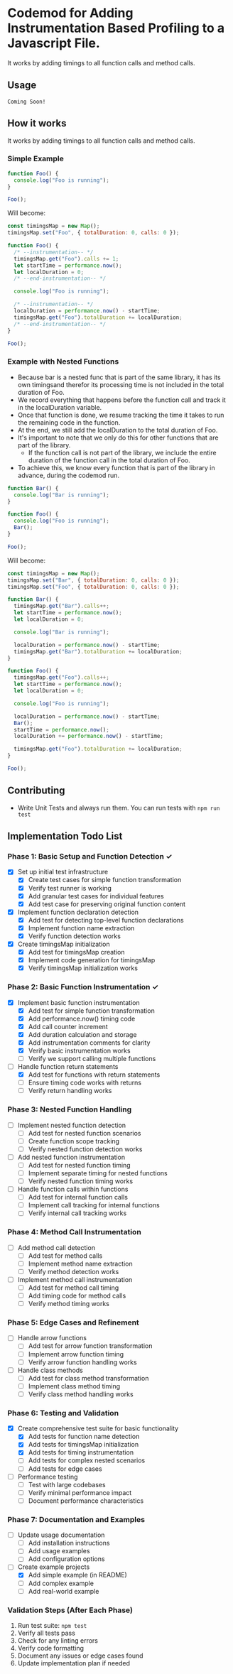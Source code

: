 # Codemod for Adding Instrumentation Based Profiling to a Javascript File.

It works by adding timings to all function calls and method calls.

## Usage

```
Coming Soon!
```

## How it works

It works by adding timings to all function calls and method calls.

### Simple Example

```javascript
function Foo() {
  console.log("Foo is running");
}

Foo();
```

Will become:

```javascript
const timingsMap = new Map();
timingsMap.set("Foo", { totalDuration: 0, calls: 0 });

function Foo() {
  /* --instrumentation-- */
  timingsMap.get("Foo").calls += 1;
  let startTime = performance.now();
  let localDuration = 0;
  /* --end-instrumentation-- */

  console.log("Foo is running");

  /* --instrumentation-- */
  localDuration = performance.now() - startTime;
  timingsMap.get("Foo").totalDuration += localDuration;
  /* --end-instrumentation-- */
}

Foo();
```

### Example with Nested Functions

- Because bar is a nested func that is part of the same library, it has its own timingsand therefor its processing time is not included in the total duration of Foo.
- We record everything that happens before the function call and track it in the localDuration variable.
- Once that function is done, we resume tracking the time it takes to run the remaining code in the function.
- At the end, we still add the localDuration to the total duration of Foo.
- It's important to note that we only do this for other functions that are part of the library.
  - If the function call is not part of the library, we include the entire duration of the function call in the total duration of Foo.
- To achieve this, we know every function that is part of the library in advance, during the codemod run.

```javascript
function Bar() {
  console.log("Bar is running");
}

function Foo() {
  console.log("Foo is running");
  Bar();
}

Foo();
```

Will become:

```javascript
const timingsMap = new Map();
timingsMap.set("Bar", { totalDuration: 0, calls: 0 });
timingsMap.set("Foo", { totalDuration: 0, calls: 0 });

function Bar() {
  timingsMap.get("Bar").calls++;
  let startTime = performance.now();
  let localDuration = 0;

  console.log("Bar is running");

  localDuration = performance.now() - startTime;
  timingsMap.get("Bar").totalDuration += localDuration;
}

function Foo() {
  timingsMap.get("Foo").calls++;
  let startTime = performance.now();
  let localDuration = 0;

  console.log("Foo is running");

  localDuration = performance.now() - startTime;
  Bar();
  startTime = performance.now();
  localDuration += performance.now() - startTime;

  timingsMap.get("Foo").totalDuration += localDuration;
}

Foo();
```

## Contributing

- Write Unit Tests and always run them. You can run tests with `npm run test`

## Implementation Todo List

### Phase 1: Basic Setup and Function Detection ✓

- [x] Set up initial test infrastructure
  - [x] Create test cases for simple function transformation
  - [x] Verify test runner is working
  - [x] Add granular test cases for individual features
  - [x] Add test case for preserving original function content
- [x] Implement function declaration detection
  - [x] Add test for detecting top-level function declarations
  - [x] Implement function name extraction
  - [x] Verify function detection works
- [x] Create timingsMap initialization
  - [x] Add test for timingsMap creation
  - [x] Implement code generation for timingsMap
  - [x] Verify timingsMap initialization works

### Phase 2: Basic Function Instrumentation ✓

- [x] Implement basic function instrumentation
  - [x] Add test for simple function transformation
  - [x] Add performance.now() timing code
  - [x] Add call counter increment
  - [x] Add duration calculation and storage
  - [x] Add instrumentation comments for clarity
  - [x] Verify basic instrumentation works
  - [ ] Verify we support calling multiple functions
- [ ] Handle function return statements
  - [x] Add test for functions with return statements
  - [ ] Ensure timing code works with returns
  - [ ] Verify return handling works

### Phase 3: Nested Function Handling

- [ ] Implement nested function detection
  - [ ] Add test for nested function scenarios
  - [ ] Create function scope tracking
  - [ ] Verify nested function detection works
- [ ] Add nested function instrumentation
  - [ ] Add test for nested function timing
  - [ ] Implement separate timing for nested functions
  - [ ] Verify nested function timing works
- [ ] Handle function calls within functions
  - [ ] Add test for internal function calls
  - [ ] Implement call tracking for internal functions
  - [ ] Verify internal call tracking works

### Phase 4: Method Call Instrumentation

- [ ] Add method call detection
  - [ ] Add test for method calls
  - [ ] Implement method name extraction
  - [ ] Verify method detection works
- [ ] Implement method call instrumentation
  - [ ] Add test for method call timing
  - [ ] Add timing code for method calls
  - [ ] Verify method timing works

### Phase 5: Edge Cases and Refinement

- [ ] Handle arrow functions
  - [ ] Add test for arrow function transformation
  - [ ] Implement arrow function timing
  - [ ] Verify arrow function handling works
- [ ] Handle class methods
  - [ ] Add test for class method transformation
  - [ ] Implement class method timing
  - [ ] Verify class method handling works

### Phase 6: Testing and Validation

- [x] Create comprehensive test suite for basic functionality
  - [x] Add tests for function name detection
  - [x] Add tests for timingsMap initialization
  - [x] Add tests for timing instrumentation
  - [ ] Add tests for complex nested scenarios
  - [ ] Add tests for edge cases
- [ ] Performance testing
  - [ ] Test with large codebases
  - [ ] Verify minimal performance impact
  - [ ] Document performance characteristics

### Phase 7: Documentation and Examples

- [ ] Update usage documentation
  - [ ] Add installation instructions
  - [ ] Add usage examples
  - [ ] Add configuration options
- [ ] Create example projects
  - [x] Add simple example (in README)
  - [ ] Add complex example
  - [ ] Add real-world example

### Validation Steps (After Each Phase)

1. Run test suite: `npm test`
2. Verify all tests pass
3. Check for any linting errors
4. Verify code formatting
5. Document any issues or edge cases found
6. Update implementation plan if needed
